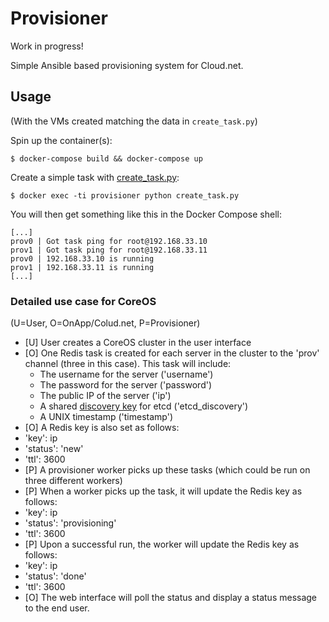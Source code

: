 # Provisioner

Work in progress!

Simple Ansible based provisioning system for Cloud.net.

## Usage

(With the VMs created matching the data in `create_task.py`)

Spin up the container(s):

```
$ docker-compose build && docker-compose up
```

Create a simple task with [create_task.py](https://github.com/OnApp/provisioner/blob/master/create_task.py):

```
$ docker exec -ti provisioner python create_task.py
```

You will then get something like this in the Docker Compose shell:

```
[...]
prov0 | Got task ping for root@192.168.33.10
prov1 | Got task ping for root@192.168.33.11
prov0 | 192.168.33.10 is running
prov1 | 192.168.33.11 is running
[...]
```

### Detailed use case for CoreOS

(U=User, O=OnApp/Colud.net, P=Provisioner)

 * [U] User creates a CoreOS cluster in the user interface
 * [O] One Redis task is created for each server in the cluster to the 'prov' channel (three in this case). This task will include:
   * The username for the server ('username')
   * The password for the server ('password')
   * The public IP of the server ('ip')
   * A shared [discovery key](https://discovery.etcd.io/) for etcd ('etcd_discovery')
   * A UNIX timestamp ('timestamp')
 * [O] A Redis key is also set as follows:
  * 'key': ip
  * 'status': 'new'
  * 'ttl': 3600
 * [P] A provisioner worker picks up these tasks (which could be run on three different workers)
 * [P] When a worker picks up the task, it will update the Redis key as follows:
  * 'key': ip
  * 'status': 'provisioning'
  * 'ttl': 3600
 * [P] Upon a successful run, the worker will update the Redis key as follows:
  * 'key': ip
  * 'status': 'done'
  * 'ttl': 3600
* [O] The web interface will poll the status and display a status message to the end user.
